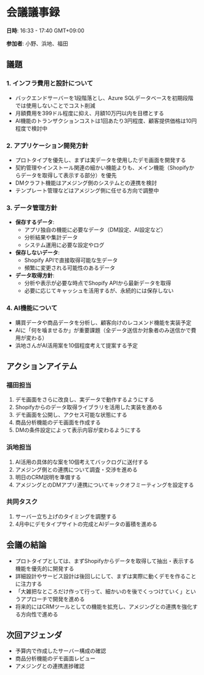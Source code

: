 # 会議議事録

**日時**: 16:33 - 17:40 GMT+09:00

**参加者**: 小野、浜地、福田

## 議題

### 1. インフラ費用と設計について

- バックエンドサーバーを1段階落とし、Azure SQLデータベースを初期段階では使用しないことでコスト削減
- 月額費用を399ドル程度に抑え、月額10万円以内を目標とする
- AI機能のトランザクションコストは1回あたり3円程度、顧客提供価格は10円程度で検討中

### 2. アプリケーション開発方針

- プロトタイプを優先し、まずは実データを使用したデモ画面を開発する
- 契約管理やインストール関連の細かい機能よりも、メイン機能（Shopifyからデータを取得して表示する部分）を優先
- DMクラフト機能はアメジング側のシステムとの連携を検討
- テンプレート管理などはアメジング側に任せる方向で調整中

### 3. データ管理方針

- **保存するデータ**:
    - アプリ独自の機能に必要なデータ（DM設定、AI設定など）
    - 分析結果や集計データ
    - システム運用に必要な設定やログ
- **保存しないデータ**:
    - Shopify APIで直接取得可能な生データ
    - 頻繁に変更される可能性のあるデータ
- **データ取得方針**:
    - 分析や表示が必要な時点でShopify APIから最新データを取得
    - 必要に応じてキャッシュを活用するが、永続的には保存しない

### 4. AI機能について

- 購買データや商品データを分析し、顧客向けのレコメンド機能を実装予定
- AIに「何を噛ませるか」が重要課題（全データ送信か対象者のみ送信かで費用が変わる）
- 浜地さんがAI活用案を10個程度考えて提案する予定

## アクションアイテム

### 福田担当

1. デモ画面をさらに改良し、実データで動作するようにする
2. Shopifyからのデータ取得ライブラリを活用した実装を進める
3. デモ画面を公開し、アクセス可能な状態にする
4. 商品分析機能のデモ画面を作成する
5. DMの条件設定によって表示内容が変わるようにする

### 浜地担当

1. AI活用の具体的な案を10個考えてバックログに送付する
2. アメジング側との連携について調査・交渉を進める
3. 明日のCRM説明を準備する
4. アメジングとのDMアプリ連携についてキックオフミーティングを設定する

### 共同タスク

1. サーバー立ち上げのタイミングを調整する
2. 4月中にデモタイプサイトの完成とAIデータの蓄積を進める

## 会議の結論

- プロトタイプとしては、まずShopifyからデータを取得して抽出・表示する機能を優先的に開発する
- 詳細設計やサービス設計は後回しにして、まずは実際に動くデモを作ることに注力する
- 「大雑把なところだけ作って行って、細かいのを後でくっつけていく」というアプローチで開発を進める
- 将来的にはCRMツールとしての機能を拡充し、アメジングとの連携を強化する方向性で進める

## 次回アジェンダ

- 予算内で作成したサーバー構成の確認
- 商品分析機能のデモ画面レビュー
- アメジングとの連携進捗確認